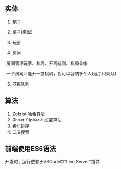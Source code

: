 ## 实体

1. 棋子

2. 桌子(棋盘)

3. 玩家

4. 房间

​	房间管理玩家、棋局、开局规则、棋局录像

​	一个房间只能开一盘棋局，但可以容纳多个人(选手和观众)

5. 匹配队列



## 算法

1. Zobrist 哈希算法
2. Rivest Cipher 4 加密算法
3.  希尔排序
4.  二叉搜索


## 前端使用ES6语法

开发时，运行依赖于VSCode中"Live Server"插件
